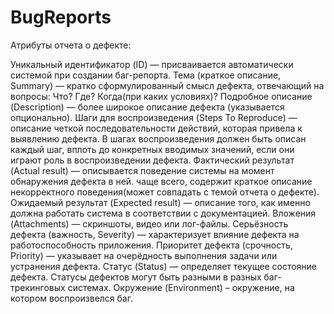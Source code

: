 # BugReports
Атрибуты отчета о дефекте:

Уникальный идентификатор (ID) — присваивается автоматически системой при создании баг-репорта.
Тема (краткое описание, Summary) — кратко сформулированный смысл дефекта, отвечающий на вопросы: Что? Где? Когда(при каких условиях)?
Подробное описание (Description) — более широкое описание дефекта (указывается опционально).
Шаги для воспроизведения (Steps To Reproduce) — описание четкой последовательности действий, которая привела к выявлению дефекта. В шагах воспроизведения должен быть описан каждый шаг, вплоть до конкретных вводимых значений, если они играют роль в воспроизведении дефекта.
Фактический результат (Actual result) — описывается поведение системы на момент обнаружения дефекта в ней. чаще всего, содержит краткое описание некорректного поведения(может совпадать с темой отчета о дефекте).
Ожидаемый результат (Expected result) — описание того, как именно должна работать система в соответствии с документацией.
Вложения (Attachments) — скриншоты, видео или лог-файлы.
Серьёзность дефекта (важность, Severity) — характеризует влияние дефекта на работоспособность приложения.
Приоритет дефекта (срочность, Priority) — указывает на очерёдность выполнения задачи или устранения дефекта.
Статус (Status) — определяет текущее состояние дефекта. Статусы дефектов могут быть разными в разных баг-трекинговых системах.
Окружение (Environment) – окружение, на котором воспроизвелся баг.
